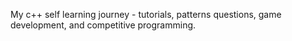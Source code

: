 My c++ self learning journey - tutorials, patterns questions, game development, and competitive programming.
